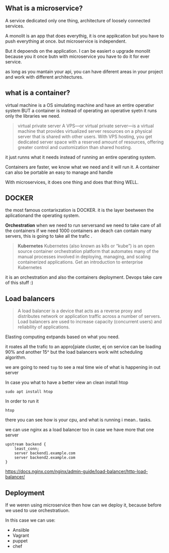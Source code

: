 ## What is a microservice? 

A service dedicated only one thing, architecture of loosely connected services. 

A monolit is an app that does everythig, it is one appikcation but you have to push everything at once. 
but microservice is independent. 

But it depoends on the application. I can be easiert o upgrade monolit because you it once butn with microservice you have to do it for ever service. 

as long as you mantain your api, you can have diferent areas in your project and work with different architectures.


## what is a container? 

virtual machine is a OS simulating machine and have an entire operativr system BUT a container is instead of operating an operative syetn it runs only the libraries we need. 

> virtual private server
A VPS—or virtual private server—is a virtual machine that provides virtualized server resources on a physical server that is shared with other users. With VPS hosting, you get dedicated server space with a reserved amount of resources, offering greater control and customization than shared hosting.

it just runns what it needs instead of running an entire operating system. 

Containers are faster, we know what we need and it will run it. A container can also be portable an easy to manage and handle

With microservices, it does one thing and does that thing WELL. 


## DOCKER

the most famous contarixzation is DOCKER. it is the layer beetween the aplicationand the operating system. 

**Orchestration**  when we need to run serversand we need to take care of all the containers if we need 1000 containers an deach can contain many servers, this is going to take all the trafic .


> **Kubernetes** Kubernetes (also known as k8s or “kube”) is an open source container orchestration platform that automates many of the manual processes involved in deploying, managing, and scaling containerized applications. Get an introduction to enterprise Kubernetes

it is an orchestration and also the containers deployment. Devops take care of this stuff :)

## Load balancers

> A load balancer is a device that acts as a reverse proxy and distributes network or application traffic across a number of servers. Load balancers are used to increase capacity (concurrent users) and reliability of applications.

Elasting computing extpands based on what you need.

it roates all the trafic to an appro[piate cluster, ej on service can be loading 90% and another 15^ but the load balancers work wiht scheduling algorithm.

we are going to need `top` to see a real time wie of what is happening in out server

In case you what to have a better view an clean install htop

`sudo apt install htop`

In order to run it

`htop`

there you can see how is your cpu, and what is running i mean.. tasks. 

we can use nginx as a load balancer too in case we have more that one server

```
upstream backend {
    least_conn;
    server backend1.example.com
    server backend2.example.com
}
```

https://docs.nginx.com/nginx/admin-guide/load-balancer/http-load-balancer/

## Deployment

If we weren using microservice then how can we deploy it, because before we used to use orchestratiuon.

In this case we can use:
- Ansiible 
- Vagrant
- puppet
- chef